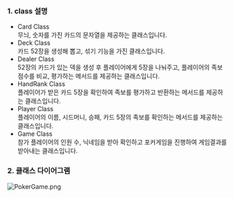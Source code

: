 ### 1. **class 설명**<br>
- Card Class<br>
무늬, 숫자를 가진 카드의 문자열을 제공하는 클래스입니다.
- Deck Class<br>
카드 52장을 생성해 뽑고, 섞기 기능을 가진 클래스입니다.
- Dealer Class<br>
52장의 카드가 있는 덱을 생성 후 플레이어에게 5장을 나눠주고, 플레이어의 족보 점수를 비교, 평가하는 메서드를 제공하는 클래스입니다.
- HandRank Class<br>
플레이어가 받은 카드 5장을 확인하여 족보를 평가하고 반환하는 메서드를 제공하는 클래스입니다.
- Player Class<br>
플레이어의 이름, 시드머니, 승패, 카드 5장의 족보를 확인하는 메서드를 제공하는 클래스입니다.
- Game Class<br>
참가 플레이어의 인원 수, 닉네임을 받아 확인하고 포커게임을 진행하여 게임결과를 받아내는 클래스입니다.

### 2. **클래스 다이어그램**
![PokerGame.png](../images/PokerGame.png)